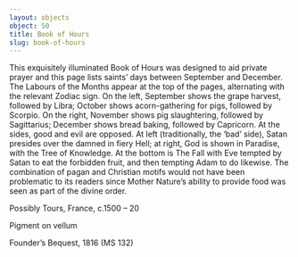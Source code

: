 ```yaml
---
layout: objects
object: 50
title: Book of Hours
slug: book-of-hours
---
```

This exquisitely illuminated Book of Hours was designed to aid private prayer and this page lists saints’ days between September and December. The Labours of the Months appear at the top of the pages, alternating with the relevant Zodiac sign. On the left, September shows the grape harvest, followed by Libra; October shows acorn-gathering for pigs, followed by Scorpio. On the right, November shows pig slaughtering, followed by Sagittarius; December shows bread baking, followed by Capricorn. At the sides, good and evil are opposed. At left (traditionally, the ‘bad’ side), Satan presides over the damned in fiery Hell; at right, God is shown in Paradise, with the Tree of Knowledge. At the bottom is The Fall  with Eve tempted by Satan to eat the forbidden  fruit, and then tempting Adam to do likewise. The combination of pagan and Christian motifs would not have been problematic to its readers since Mother Nature’s ability to provide food was seen as part of the divine order.  

Possibly Tours, France, c.1500 – 20

Pigment on vellum  

Founder’s Bequest, 1816 (MS 132)
